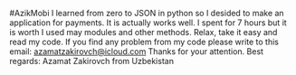 #AzikMobi
I learned from zero to JSON in python so I desided to make an application for payments. It is actually works well.
I spent for 7 hours but it is worth
I used may modules and other methods.
Relax, take it easy and read my code.
If you find any problem from my code
please write to this email: azamatzakirovch@icloud.com
Thanks for your attention.
Best regards:
            Azamat Zakirovch from Uzbekistan

